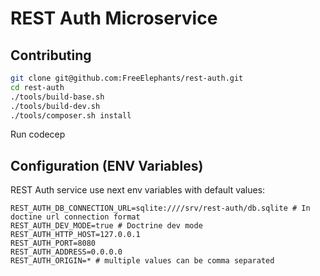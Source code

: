# REST Auth Microservice


## Contributing
```bash
git clone git@github.com:FreeElephants/rest-auth.git
cd rest-auth
./tools/build-base.sh
./tools/build-dev.sh
./tools/composer.sh install
```

Run codecep

## Configuration (ENV Variables)

REST Auth service use next env variables with default values: 
```
REST_AUTH_DB_CONNECTION_URL=sqlite:////srv/rest-auth/db.sqlite # In doctine url connection format
REST_AUTH_DEV_MODE=true # Doctrine dev mode 
REST_AUTH_HTTP_HOST=127.0.0.1
REST_AUTH_PORT=8080
REST_AUTH_ADDRESS=0.0.0.0
REST_AUTH_ORIGIN=* # multiple values can be comma separated
```
